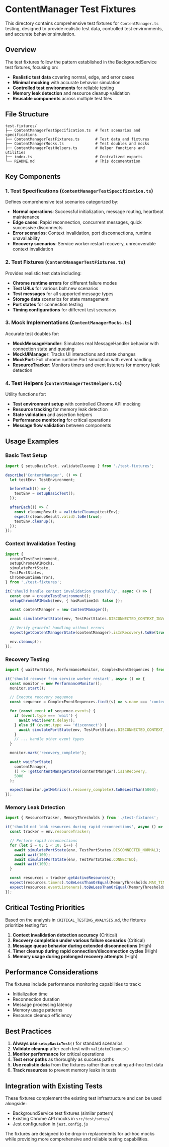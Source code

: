# ContentManager Test Fixtures

This directory contains comprehensive test fixtures for `ContentManager.ts` testing, designed to provide realistic test data, controlled test environments, and accurate behavior simulation.

## Overview

The test fixtures follow the pattern established in the BackgroundService test fixtures, focusing on:

- **Realistic test data** covering normal, edge, and error cases
- **Minimal mocking** with accurate behavior simulation
- **Controlled test environments** for reliable testing
- **Memory leak detection** and resource cleanup validation
- **Reusable components** across multiple test files

## File Structure

```
test-fixtures/
├── ContentManagerTestSpecification.ts  # Test scenarios and specifications
├── ContentManagerTestFixtures.ts       # Test data and fixtures
├── ContentManagerMocks.ts              # Test doubles and mocks
├── ContentManagerTestHelpers.ts        # Helper functions and utilities
├── index.ts                            # Centralized exports
└── README.md                           # This documentation
```

## Key Components

### 1. Test Specifications (`ContentManagerTestSpecification.ts`)

Defines comprehensive test scenarios categorized by:

- **Normal operations**: Successful initialization, message routing, heartbeat maintenance
- **Edge cases**: Rapid reconnection, concurrent messages, quick successive disconnects
- **Error scenarios**: Context invalidation, port disconnections, runtime unavailability
- **Recovery scenarios**: Service worker restart recovery, unrecoverable context invalidation

### 2. Test Fixtures (`ContentManagerTestFixtures.ts`)

Provides realistic test data including:

- **Chrome runtime errors** for different failure modes
- **Test URLs** for various bolt.new scenarios
- **Test messages** for all supported message types
- **Storage data** scenarios for state management
- **Port states** for connection testing
- **Timing configurations** for different test scenarios

### 3. Mock Implementations (`ContentManagerMocks.ts`)

Accurate test doubles for:

- **MockMessageHandler**: Simulates real MessageHandler behavior with connection state and queuing
- **MockUIManager**: Tracks UI interactions and state changes
- **MockPort**: Full chrome.runtime.Port simulation with event handling
- **ResourceTracker**: Monitors timers and event listeners for memory leak detection

### 4. Test Helpers (`ContentManagerTestHelpers.ts`)

Utility functions for:

- **Test environment setup** with controlled Chrome API mocking
- **Resource tracking** for memory leak detection
- **State validation** and assertion helpers
- **Performance monitoring** for critical operations
- **Message flow validation** between components

## Usage Examples

### Basic Test Setup

```typescript
import { setupBasicTest, validateCleanup } from './test-fixtures';

describe('ContentManager', () => {
  let testEnv: TestEnvironment;

  beforeEach(() => {
    testEnv = setupBasicTest();
  });

  afterEach(() => {
    const cleanupResult = validateCleanup(testEnv);
    expect(cleanupResult.valid).toBe(true);
    testEnv.cleanup();
  });
});
```

### Context Invalidation Testing

```typescript
import {
  createTestEnvironment,
  setupChromeAPIMocks,
  simulatePortState,
  TestPortStates,
  ChromeRuntimeErrors,
} from './test-fixtures';

it('should handle context invalidation gracefully', async () => {
  const env = createTestEnvironment();
  setupChromeAPIMocks(env, { hasRuntimeId: false });

  const contentManager = new ContentManager();

  await simulatePortState(env, TestPortStates.DISCONNECTED_CONTEXT_INVALIDATED);

  // Verify graceful handling without errors
  expect(getContentManagerState(contentManager).isInRecovery).toBe(true);

  env.cleanup();
});
```

### Recovery Testing

```typescript
import { waitForState, PerformanceMonitor, ComplexEventSequences } from './test-fixtures';

it('should recover from service worker restart', async () => {
  const monitor = new PerformanceMonitor();
  monitor.start();

  // Execute recovery sequence
  const sequence = ComplexEventSequences.find((s) => s.name === 'context_invalidation_recovery');

  for (const event of sequence.events) {
    if (event.type === 'wait') {
      await wait(event.delay!);
    } else if (event.type === 'disconnect') {
      await simulatePortState(env, TestPortStates.DISCONNECTED_CONTEXT_INVALIDATED);
    }
    // ... handle other event types
  }

  monitor.mark('recovery_complete');

  await waitForState(
    contentManager,
    () => !getContentManagerState(contentManager).isInRecovery,
    5000
  );

  expect(monitor.getMetrics().recovery_complete).toBeLessThan(5000);
});
```

### Memory Leak Detection

```typescript
import { ResourceTracker, MemoryThresholds } from './test-fixtures';

it('should not leak resources during rapid reconnections', async () => {
  const tracker = env.resourceTracker;

  // Perform rapid reconnections
  for (let i = 0; i < 10; i++) {
    await simulatePortState(env, TestPortStates.DISCONNECTED_NORMAL);
    await wait(100);
    await simulatePortState(env, TestPortStates.CONNECTED);
    await wait(100);
  }

  const resources = tracker.getActiveResources();
  expect(resources.timers).toBeLessThanOrEqual(MemoryThresholds.MAX_TIMERS);
  expect(resources.eventListeners).toBeLessThanOrEqual(MemoryThresholds.MAX_EVENT_LISTENERS);
});
```

## Critical Testing Priorities

Based on the analysis in `CRITICAL_TESTING_ANALYSIS.md`, the fixtures prioritize testing for:

1. **Context invalidation detection accuracy** (Critical)
2. **Recovery completion under various failure scenarios** (Critical)
3. **Message queue behavior during extended disconnections** (High)
4. **Timer cleanup during rapid connection/disconnection cycles** (High)
5. **Memory usage during prolonged recovery attempts** (High)

## Performance Considerations

The fixtures include performance monitoring capabilities to track:

- Initialization time
- Reconnection duration
- Message processing latency
- Memory usage patterns
- Resource cleanup efficiency

## Best Practices

1. **Always use `setupBasicTest()`** for standard scenarios
2. **Validate cleanup** after each test with `validateCleanup()`
3. **Monitor performance** for critical operations
4. **Test error paths** as thoroughly as success paths
5. **Use realistic data** from the fixtures rather than creating ad-hoc test data
6. **Track resources** to prevent memory leaks in tests

## Integration with Existing Tests

These fixtures complement the existing test infrastructure and can be used alongside:

- BackgroundService test fixtures (similar pattern)
- Existing Chrome API mocks in `src/test/setup/`
- Jest configuration in `jest.config.js`

The fixtures are designed to be drop-in replacements for ad-hoc mocks while providing more comprehensive and reliable testing capabilities.
